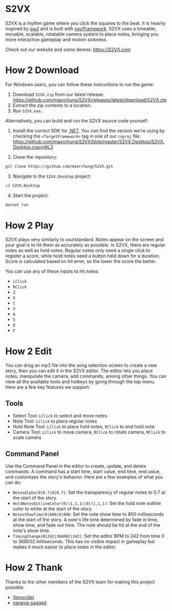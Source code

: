 # S2VX

S2VX is a rhythm game where you click the squares to the beat. It is heavily inspired by [osu!](https://osu.ppy.sh) and is built with [osu!framework](https://github.com/ppy/osu-framework). S2VX uses a timeable, movable, scalable, rotatable camera system to place notes, bringing you more interactive gameplay and motion sickness.

Check out our website and some demos: https://S2VX.com

# How 2 Download

For Windows users, you can follow these instructions to run the game:

1. Download `S2VX.zip` from our latest release: https://github.com/maxrchung/S2VX/releases/latest/download/S2VX.zip
2. Extract the zip contents to a location.
3. Run `S2VX.exe`.

Alternatively, you can build and run the S2VX source code yourself:

1. Install the correct SDK for [.NET](https://dotnet.microsoft.com). You can find the version we're using by checking the `<TargetFramework>` tag in one of our `csproj` file: https://github.com/maxrchung/S2VX/blob/master/S2VX.Desktop/S2VX.Desktop.csproj#L3

2. Clone the repository:

```bash
git clone https://github.com/maxrchung/S2VX.git
```

3. Navigate to the `S2VX.Desktop` project:

```bash
cd S2VX.Desktop
```

4. Start the project:

```bash
dotnet run
```

# How 2 Play

S2VX plays very similarly to osu!standard. Notes appear on the screen and your goal is to hit them as accurately as possible. In S2VX, there are regular notes as well as hold notes. Regular notes only need a single click to register a score, while hold notes need a button held down for a duration. Score is calculated based on hit error, so the lower the score the better.

You can use any of these inputs to hit notes:
* `LClick`
* `RClick`
* `Z`
* `X`
* `C`
* `V`
* `A`
* `S`
* `D`
* `F`

# How 2 Edit

You can drag an mp3 file into the song selection screen to create a new story, then you can edit it in the S2VX editor. The editor lets you place notes, manipulate the camera, add commands, among other things. You can view all the available tools and hotkeys by going through the top menu. Here are a few key features we support:

## Tools
* Select Tool: `LClick` to select and move notes
* Note Tool: `LClick` to place regular notes
* Hold Note Tool: `LClick` to place hold notes, `RClick` to end hold note
* Camera Tool: `LClick` to move camera, `RClick` to rotate camera, `MClick` to scale camera

## Command Panel

Use the Command Panel in the editor to create, update, and delete commands. A command has a start time, start value, end time, end value, and customizes the story's behavior. Here are a few examples of what you can do:

* `NotesAlpha|0|0.7|0|0.7|`: Set the transparency of regular notes to 0.7 at the start of the story.
* `HoldNotesOutlineColor|0|(1,1,1)|0|(1,1,1)`: Set the hold note outline color to white at the start of the story.
* `NotesShowTime|0|800|0|800`: Set the note show time to 800 milliseconds at the start of the story. A note's life time determined by fade in time, show time, and fade out time. The note should be hit at the end of the note's show time.
* `TimingChange|0|242|368002|242|`: Set the editor BPM to 242 from time 0 to 368002 milliseconds. This has no visible impact in gameplay but makes it much easier to place notes in the editor.

# How 2 Thank

Thanks to the other members of the S2VX team for making this project possible:
* [Xenocidel](https://github.com/xenocidel)
* [naranja-sagged](https://github.com/naranja-sagged)
